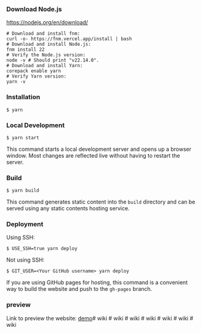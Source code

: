 ### Download Node.js

https://nodejs.org/en/download/

```
# Download and install fnm:
curl -o- https://fnm.vercel.app/install | bash
# Download and install Node.js:
fnm install 22
# Verify the Node.js version:
node -v # Should print "v22.14.0".
# Download and install Yarn:
corepack enable yarn
# Verify Yarn version:
yarn -v
```

### Installation

```
$ yarn
```

### Local Development

```
$ yarn start
```

This command starts a local development server and opens up a browser window. Most changes are reflected live without having to restart the server.

### Build

```
$ yarn build
```

This command generates static content into the `build` directory and can be served using any static contents hosting service.

### Deployment

Using SSH:

```
$ USE_SSH=true yarn deploy
```

Not using SSH:

```
$ GIT_USER=<Your GitHub username> yarn deploy
```

If you are using GitHub pages for hosting, this command is a convenient way to build the website and push to the `gh-pages` branch.

### preview 

Link to preview the website: [demo](https://camthink-ai.github.io/wiki-documents/)#   w i k i  
 #   w i k i  
 #   w i k i  
 #   w i k i  
 #   w i k i  
 #   w i k i  
 #   w i k i  
 